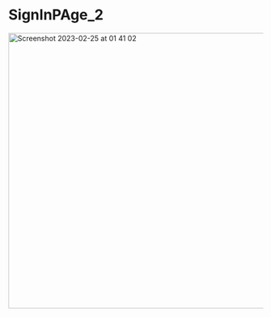 # SignInPAge_2


<img width="545" alt="Screenshot 2023-02-25 at 01 41 02" src="https://user-images.githubusercontent.com/72467251/224708722-89b59a7c-d166-4bcc-b87b-71c985425ea8.png">
